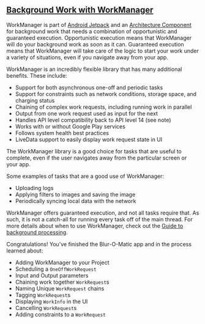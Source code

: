 ## [Background Work with WorkManager](https://developer.android.com/codelabs/android-workmanager)

WorkManager is part of [Android Jetpack](http://d.android.com/jetpack) and an [Architecture Component](http://d.android.com/arch) for background work that needs a combination of opportunistic and guaranteed execution. Opportunistic execution means that WorkManager will do your background work as soon as it can. Guaranteed execution means that WorkManager will take care of the logic to start your work under a variety of situations, even if you navigate away from your app.

WorkManager is an incredibly flexible library that has many additional benefits. These include:

- Support for both asynchronous one-off and periodic tasks
- Support for constraints such as network conditions, storage space, and charging status
- Chaining of complex work requests, including running work in parallel
- Output from one work request used as input for the next
- Handles API level compatibility back to API level 14 (see note)
- Works with or without Google Play services
- Follows system health best practices
- LiveData support to easily display work request state in UI

The WorkManager library is a good choice for tasks that are useful to complete, even if the user navigates away from the particular screen or your app.

Some examples of tasks that are a good use of WorkManager:

- Uploading logs
- Applying filters to images and saving the image
- Periodically syncing local data with the network

WorkManager offers guaranteed execution, and not all tasks require that. As such, it is not a catch-all for running every task off of the main thread. For more details about when to use WorkManager, check out the [Guide to background processing](https://d.android.com/guide/background/).

Congratulations! You've finished the Blur-O-Matic app and in the process learned about:

- Adding WorkManager to your Project
- Scheduling a `OneOffWorkRequest`
- Input and Output parameters
- Chaining work together `WorkRequest`s
- Naming Unique `WorkRequest` chains
- Tagging `WorkRequest`s
- Displaying `WorkInfo` in the UI
- Cancelling `WorkRequest`s
- Adding constraints to a `WorkRequest`